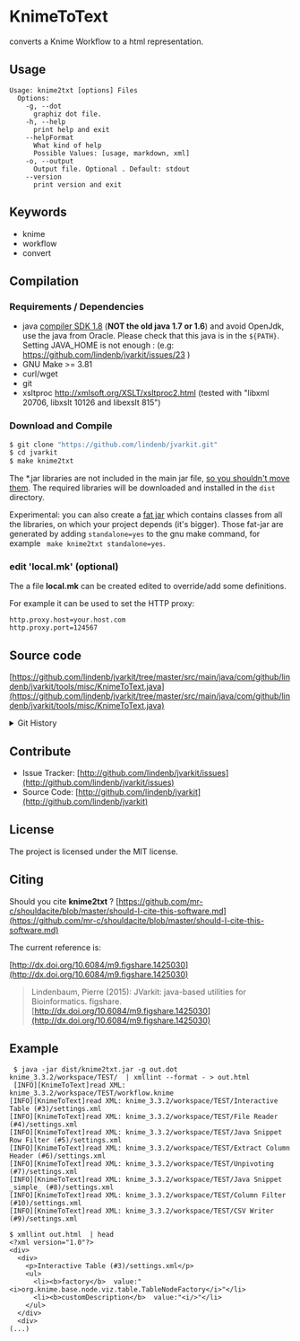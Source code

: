 # KnimeToText

converts a Knime Workflow to a html representation.


## Usage

```
Usage: knime2txt [options] Files
  Options:
    -g, --dot
      graphiz dot file.
    -h, --help
      print help and exit
    --helpFormat
      What kind of help
      Possible Values: [usage, markdown, xml]
    -o, --output
      Output file. Optional . Default: stdout
    --version
      print version and exit

```


## Keywords

 * knime
 * workflow
 * convert


## Compilation

### Requirements / Dependencies

* java [compiler SDK 1.8](http://www.oracle.com/technetwork/java/index.html) (**NOT the old java 1.7 or 1.6**) and avoid OpenJdk, use the java from Oracle. Please check that this java is in the `${PATH}`. Setting JAVA_HOME is not enough : (e.g: https://github.com/lindenb/jvarkit/issues/23 )
* GNU Make >= 3.81
* curl/wget
* git
* xsltproc http://xmlsoft.org/XSLT/xsltproc2.html (tested with "libxml 20706, libxslt 10126 and libexslt 815")


### Download and Compile

```bash
$ git clone "https://github.com/lindenb/jvarkit.git"
$ cd jvarkit
$ make knime2txt
```

The *.jar libraries are not included in the main jar file, [so you shouldn't move them](https://github.com/lindenb/jvarkit/issues/15#issuecomment-140099011 ).
The required libraries will be downloaded and installed in the `dist` directory.

Experimental: you can also create a [fat jar](https://stackoverflow.com/questions/19150811/) which contains classes from all the libraries, on which your project depends (it's bigger). Those fat-jar are generated by adding `standalone=yes` to the gnu make command, for example ` make knime2txt standalone=yes`.

### edit 'local.mk' (optional)

The a file **local.mk** can be created edited to override/add some definitions.

For example it can be used to set the HTTP proxy:

```
http.proxy.host=your.host.com
http.proxy.port=124567
```
## Source code 

[https://github.com/lindenb/jvarkit/tree/master/src/main/java/com/github/lindenb/jvarkit/tools/misc/KnimeToText.java](https://github.com/lindenb/jvarkit/tree/master/src/main/java/com/github/lindenb/jvarkit/tools/misc/KnimeToText.java)


<details>
<summary>Git History</summary>

```
Tue May 30 15:53:50 2017 +0200 ; knime2txt ; https://github.com/lindenb/jvarkit/commit/1891bde552dafd0074533029f5de67468c4e805f
```

</details>

## Contribute

- Issue Tracker: [http://github.com/lindenb/jvarkit/issues](http://github.com/lindenb/jvarkit/issues)
- Source Code: [http://github.com/lindenb/jvarkit](http://github.com/lindenb/jvarkit)

## License

The project is licensed under the MIT license.

## Citing

Should you cite **knime2txt** ? [https://github.com/mr-c/shouldacite/blob/master/should-I-cite-this-software.md](https://github.com/mr-c/shouldacite/blob/master/should-I-cite-this-software.md)

The current reference is:

[http://dx.doi.org/10.6084/m9.figshare.1425030](http://dx.doi.org/10.6084/m9.figshare.1425030)

> Lindenbaum, Pierre (2015): JVarkit: java-based utilities for Bioinformatics. figshare.
> [http://dx.doi.org/10.6084/m9.figshare.1425030](http://dx.doi.org/10.6084/m9.figshare.1425030)

 
 ## Example
 
```
 $ java -jar dist/knime2txt.jar -g out.dot  knime_3.3.2/workspace/TEST/  | xmllint --format - > out.html
 [INFO][KnimeToText]read XML: knime_3.3.2/workspace/TEST/workflow.knime
[INFO][KnimeToText]read XML: knime_3.3.2/workspace/TEST/Interactive Table (#3)/settings.xml
[INFO][KnimeToText]read XML: knime_3.3.2/workspace/TEST/File Reader (#4)/settings.xml
[INFO][KnimeToText]read XML: knime_3.3.2/workspace/TEST/Java Snippet Row Filter (#5)/settings.xml
[INFO][KnimeToText]read XML: knime_3.3.2/workspace/TEST/Extract Column Header (#6)/settings.xml
[INFO][KnimeToText]read XML: knime_3.3.2/workspace/TEST/Unpivoting (#7)/settings.xml
[INFO][KnimeToText]read XML: knime_3.3.2/workspace/TEST/Java Snippet _simple_ (#8)/settings.xml
[INFO][KnimeToText]read XML: knime_3.3.2/workspace/TEST/Column Filter (#10)/settings.xml
[INFO][KnimeToText]read XML: knime_3.3.2/workspace/TEST/CSV Writer (#9)/settings.xml
```
 
```
$ xmllint out.html  | head
<?xml version="1.0"?>
<div>
  <div>
    <p>Interactive Table (#3)/settings.xml</p>
    <ul>
      <li><b>factory</b>  value:"<i>org.knime.base.node.viz.table.TableNodeFactory</i>"</li>
      <li><b>customDescription</b>  value:"<i/>"</li>
    </ul>
  </div>
  <div>
(...)
```
 
 
 
 

